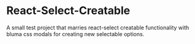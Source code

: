 # React-Select-Creatable

A small test project that marries react-select creatable functionality with
bluma css modals for creating new selectable options.

